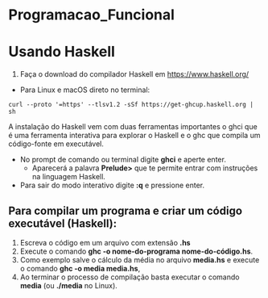 # Programacao_Funcional

# Usando Haskell
1. Faça o download do compilador Haskell em https://www.haskell.org/
  * Para Linux e macOS direto no terminal:
 ```
curl --proto '=https' --tlsv1.2 -sSf https://get-ghcup.haskell.org | sh
```

A instalação do Haskell vem com duas ferramentas importantes o ghci que é uma ferramenta interativa para explorar o Haskell e o ghc que compila um código-fonte em executável.


* No prompt de comando ou terminal digite **ghci** e aperte enter.
  * Aparecerá a palavra **Prelude>** que te permite entrar com instruções na linguagem Haskell.
* Para sair do modo interativo digite **:q** e pressione enter.

## Para compilar um programa e criar um código executável (Haskell):

1. Escreva o código em um arquivo com extensão **.hs**
2. Execute o comando **ghc -o nome-do-programa nome-do-código.hs**.
3. Como exemplo salve o cálculo da média no arquivo **media.hs** e execute o comando **ghc -o media media.hs**,
4. Ao terminar o processo de compilação basta executar o comando **media** (ou **./media** no Linux).
